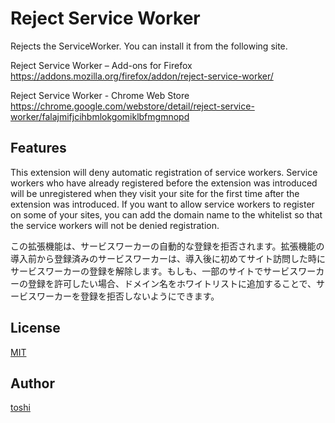 ﻿Reject Service Worker
=====================

Rejects the ServiceWorker.
You can install it from the following site.

Reject Service Worker – Add-ons for Firefox  
https://addons.mozilla.org/firefox/addon/reject-service-worker/

Reject Service Worker - Chrome Web Store  
https://chrome.google.com/webstore/detail/reject-service-worker/falajmifjcihbmlokgomiklbfmgmnopd



## Features
This extension will deny automatic registration of service workers. Service workers who have already registered before the extension was introduced will be unregistered when they visit your site for the first time after the extension was introduced. If you want to allow service workers to register on some of your sites, you can add the domain name to the whitelist so that the service workers will not be denied registration.

この拡張機能は、サービスワーカーの自動的な登録を拒否されます。拡張機能の導入前から登録済みのサービスワーカーは、導入後に初めてサイト訪問した時にサービスワーカーの登録を解除します。もしも、一部のサイトでサービスワーカーの登録を許可したい場合、ドメイン名をホワイトリストに追加することで、サービスワーカーを登録を拒否しないようにできます。



## License
[MIT](https://github.com/k08045kk/RejectServiceWorker/blob/master/LICENSE)



## Author
[toshi](https://github.com/k08045kk)


